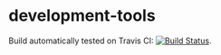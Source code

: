 # development-tools

Build automatically tested on Travis CI:
[![Build Status](https://travis-ci.org/rkluszczynski/gradle-scp-plugin.svg?branch=master)](https://travis-ci.org/rkluszczynski/gradle-scp-plugin).


